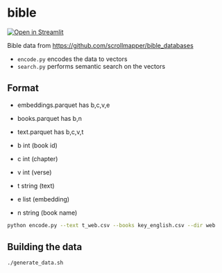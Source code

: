 # bible

[![Open in Streamlit](https://static.streamlit.io/badges/streamlit_badge_black_white.svg)](https://hoffa-bible-search-app-1uj1m3.streamlitapp.com)

Bible data from https://github.com/scrollmapper/bible_databases

- `encode.py` encodes the data to vectors
- `search.py` performs semantic search on the vectors

## Format

- embeddings.parquet has b,c,v,e
- books.parquet has b,n
- text.parquet has b,c,v,t

- b int (book id)
- c int (chapter)
- v int (verse)
- t string (text)
- e list<float> (embedding)
- n string (book name)

```bash
python encode.py --text t_web.csv --books key_english.csv --dir web
```

## Building the data

```bash
./generate_data.sh
```
